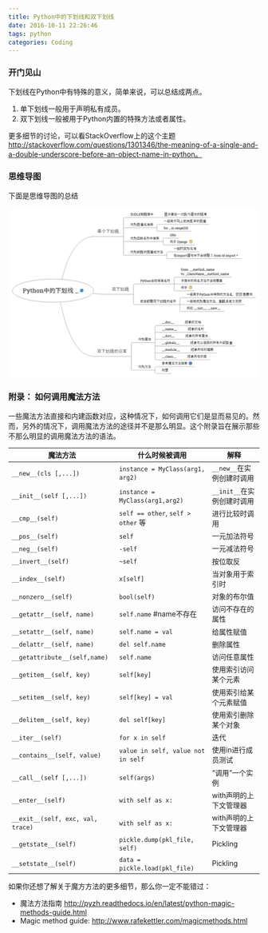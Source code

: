 ```yaml
---
title: Python中的下划线和双下划线
date: 2016-10-11 22:26:46
tags: python
categories: Coding
---
```

### 开门见山

下划线在Python中有特殊的意义，简单来说，可以总结成两点。

1. 单下划线一般用于声明私有成员。
2. 双下划线一般被用于Python内置的特殊方法或者属性。

更多细节的讨论，可以看StackOverflow上的这个主题 http://stackoverflow.com/questions/1301346/the-meaning-of-a-single-and-a-double-underscore-before-an-object-name-in-python。

### 思维导图

下面是思维导图的总结

![](images/underscore-in-Python.png)

### 附录： 如何调用魔法方法

一些魔法方法直接和内建函数对应，这种情况下，如何调用它们是显而易见的。然而，另外的情况下，调用魔法方法的途径并不是那么明显。这个附录旨在展示那些不那么明显的调用魔法方法的语法。

| 魔法方法                              | 什么时候被调用                            | 解释                 |
| --------------------------------- | ---------------------------------- | ------------------ |
| `__new__(cls [,...])`             | `instance = MyClass(arg1, arg2)`   | `__new__`在实例创建时调用  |
| `__init__(self [,...])`           | `instance = MyClass(arg1,arg2)`    | `__init__`在实例创建时调用 |
| `__cmp__(self)`                   | `self == other`, `self > other` 等  | 进行比较时调用            |
| `__pos__(self)`                   | `self`                             | 一元加法符号             |
| `__neg__(self)`                   | `-self`                            | 一元减法符号             |
| `__invert__(self)`                | `~self`                            | 按位取反               |
| `__index__(self)`                 | `x[self]`                          | 当对象用于索引时           |
| `__nonzero__(self)`               | `bool(self)`                       | 对象的布尔值             |
| `__getattr__(self, name)`         | `self.name` #name不存在               | 访问不存在的属性           |
| `__setattr__(self, name)`         | `self.name = val`                  | 给属性赋值              |
| `__delattr__(self, name)`         | `del self.name  `                  | 删除属性               |
| `__getattribute__(self,name)`     | `self.name`                        | 访问任意属性             |
| `__getitem__(self, key)`          | `self[key]`                        | 使用索引访问某个元素         |
| `__setitem__(self, key)`          | `self[key] = val`                  | 使用索引给某个元素赋值        |
| `__delitem__(self, key)`          | `del self[key]`                    | 使用索引删除某个对象         |
| `__iter__(self)`                  | `for x in self`                    | 迭代                 |
| `__contains__(self, value)`       | `value in self, value not in self` | 使用in进行成员测试         |
| `__call__(self [,...])`           | `self(args)`                       | “调用”一个实例           |
| `__enter__(self)`                 | `with self as x:`                  | with声明的上下文管理器      |
| `__exit__(self, exc, val, trace)` | `with self as x:`                  | with声明的上下文管理器      |
| `__getstate__(self)`              | `pickle.dump(pkl_file, self)`      | Pickling           |
| `__setstate__(self)`              | `data = pickle.load(pkl_file)`     | Pickling           |

如果你还想了解关于魔方方法的更多细节，那么你一定不能错过：

-	魔法方法指南 http://pyzh.readthedocs.io/en/latest/python-magic-methods-guide.html
-	Magic method guide: http://www.rafekettler.com/magicmethods.html

